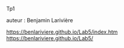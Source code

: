 Tp1

auteur : Benjamin Larivière



https://benlariviere.github.io/Lab5/index.htm
https://benlariviere.github.io/Lab5/